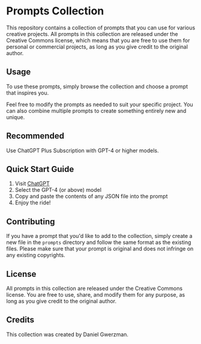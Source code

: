 # Prompts Collection

This repository contains a collection of prompts that you can use for various creative projects. All prompts in this collection are released under the Creative Commons license, which means that you are free to use them for personal or commercial projects, as long as you give credit to the original author.

## Usage

To use these prompts, simply browse the collection and choose a prompt that inspires you. 

Feel free to modify the prompts as needed to suit your specific project. You can also combine multiple prompts to create something entirely new and unique.

## Recommended

Use ChatGPT Plus Subscription with GPT-4 or higher models.

## Quick Start Guide

1.  Visit [ChatGPT](https://chat.openai.com/chat)
2.  Select the GPT-4 (or above) model
3.  Copy and paste the contents of any JSON file into the prompt
4.  Enjoy the ride!

## Contributing

If you have a prompt that you'd like to add to the collection, simply create a new file in the `prompts` directory and follow the same format as the existing files. Please make sure that your prompt is original and does not infringe on any existing copyrights.

## License

All prompts in this collection are released under the Creative Commons license. You are free to use, share, and modify them for any purpose, as long as you give credit to the original author.

## Credits

This collection was created by Daniel Gwerzman. 
